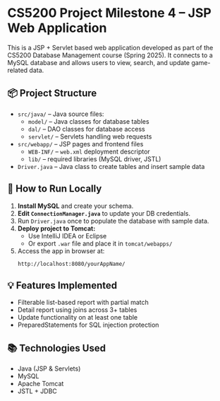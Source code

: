 # CS5200 Project Milestone 4 – JSP Web Application

This is a JSP + Servlet based web application developed as part of the CS5200 Database Management course (Spring 2025). It connects to a MySQL database and allows users to view, search, and update game-related data.

## 📦 Project Structure

- `src/java/` – Java source files:
  - `model/` – Java classes for database tables
  - `dal/` – DAO classes for database access
  - `servlet/` – Servlets handling web requests
- `src/webapp/` – JSP pages and frontend files
  - `WEB-INF/` – `web.xml` deployment descriptor
  - `lib/` – required libraries (MySQL driver, JSTL)
- `Driver.java` – Java class to create tables and insert sample data

## 🚀 How to Run Locally

1. **Install MySQL** and create your schema.
2. **Edit `ConnectionManager.java`** to update your DB credentials.
3. Run `Driver.java` once to populate the database with sample data.
4. **Deploy project to Tomcat:**
   - Use IntelliJ IDEA or Eclipse
   - Or export `.war` file and place it in `tomcat/webapps/`
5. Access the app in browser at:
   ```
   http://localhost:8080/yourAppName/
   ```

## 💡 Features Implemented

- Filterable list-based report with partial match
- Detail report using joins across 3+ tables
- Update functionality on at least one table
- PreparedStatements for SQL injection protection

## 📚 Technologies Used

- Java (JSP & Servlets)
- MySQL
- Apache Tomcat
- JSTL + JDBC
